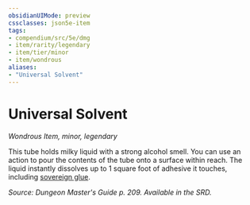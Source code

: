 ```yaml
---
obsidianUIMode: preview
cssclasses: json5e-item
tags:
- compendium/src/5e/dmg
- item/rarity/legendary
- item/tier/minor
- item/wondrous
aliases: 
- "Universal Solvent"
---
```

# Universal Solvent
*Wondrous Item, minor, legendary*  


This tube holds milky liquid with a strong alcohol smell. You can use an action to pour the contents of the tube onto a surface within reach. The liquid instantly dissolves up to 1 square foot of adhesive it touches, including [sovereign glue](z_compendium/items/sovereign-glue.md).

*Source: Dungeon Master's Guide p. 209. Available in the SRD.*